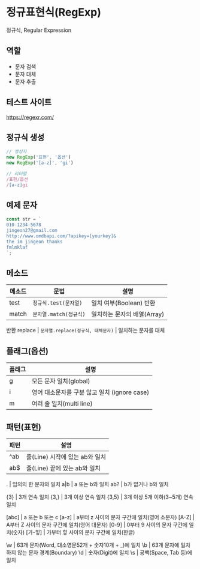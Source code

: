 # 정규표현식(RegExp)

정규식, Regular Expression

## 역할

- 문자 검색
- 문자 대체
- 문자 추출

## 테스트 사이트

https://regexr.com/

## 정규식 생성

```js
// 생성자
new RegExp('표현', '옵션')
new RegExp('[a-z]', 'gi')

// 리터럴
/표현/옵션
/[a-z]gi
```

## 예제 문자

```js
const str = `
010-1234-5678
jingeon27@gmail.com
http://www.omdbapi.com/?apikey=[yourkey]&
the im jingeon thanks
fmlmklaf
`;
```

## 메소드

| 메소드 | 문법                   | 설명                        |
| ------ | ---------------------- | --------------------------- |
| test   | `정규식.test(문자열)`  | 일치 여부(Boolean) 반환     |
| match  | `문자열.match(정규식)` | 일치하는 문자의 배열(Array) |

반환
replace | `문자열.replace(정규식, 대체문자)` | 일치하는 문자를 대체

## 플래그(옵션)

| 플래그 | 설명                                         |
| ------ | -------------------------------------------- |
| g      | 모든 문자 일치(global)                       |
| i      | 영어 대소문자를 구분 않고 일치 (ignore case) |
| m      | 여러 줄 일치(multi line)                     |

## 패턴(표현)

| 패턴 | 설명                           |
| ---- | ------------------------------ |
| ^ab  | 줄(Line) 시작에 있는 ab와 일치 |
| ab$  | 줄(Line) 끝에 있는 ab와 일치   |

. | 임의의 한 문자와 일치
a&verbar;b | a 또는 b와 일치
ab? | b가 없거나 b와 일치

{3} | 3개 연속 일치
{3,} | 3개 이상 연속 일치
{3,5} | 3개 이상 5개 이하(3~5개) 연속 일치

[abc] | a 또는 b 또는 c
[a-z] | a부터 z 사이의 문자 구간에 일치(영어 소문자)
[A-Z] | A부터 Z 사이의 문자 구간에 일치(영어 대문자)
[0-9] | 0부터 9 사이의 문자 구간에 일치(숫자)
[가-힣] | 가부터 힣 사이의 문자 구간에 일치(한글)

\w | 63개 문자(Word, 대소영문52개 + 숫자10개 + \_)에 일치
\b | 63개 문자에 일치하지 않는 문자 경계(Boundary)
\d | 숫자(Digit)에 일치
\s | 공백(Space, Tab 등)에 일치
